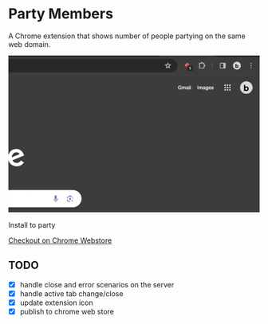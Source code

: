 # Party Members

A Chrome extension that shows number of people partying on the same web domain.

![Demo image](image.png)

Install to party

[Checkout on Chrome Webstore](https://chromewebstore.google.com/detail/party-members/hikboagghnlhddimnbgninkelplbplla)

## TODO

- [x] handle close and error scenarios on the server
- [x] handle active tab change/close
- [x] update extension icon
- [x] publish to chrome web store

